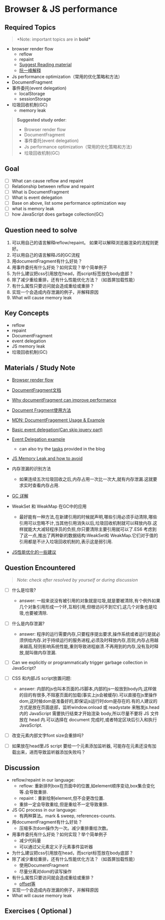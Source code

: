 # **Browser & JS performance**

## **Required Topics**

> \*Note: important topics are in **bold\***

- browser render flow
  - reflow
  - repaint
  - [Suggest Reading material](https://www.html5rocks.com/zh/tutorials/internals/howbrowserswork/)
  - [阮一峰解释](https://www.ruanyifeng.com/blog/2015/09/web-page-performance-in-depth.html)
- Js performance optimization（常用的优化策略和方法）
- DocumentFragment
- 事件委托(event delegation)
  - localStorage
  - sessionStorage
- 垃圾回收机制(GC)
  - memory leak

> **Suggested study order**:
>
> - Browser render flow
> - DocumentFragment
> - 事件委托(event delegation)
> - Js performance optimization（常用的优化策略和方法）
> - 垃圾回收机制(GC)

## **Goal**

- [ ] What can cause reflow and repaint
- [ ] Relationship between reflow and repaint
- [ ] What is DocumentFragment
- [ ] What is event delegation
- [ ] Base on above, list some performance optimization way
- [ ] what is memory leak
- [ ] how JavaScript does garbage collection(GC)

## **Question need to solve**

1. 可以用自己的语言解释reflow/repaint。 如果可以解释浏览器渲染的流程则更好。
2. 可以用自己的语言解释JS的GC流程
3. 用documentFragment有什么好处？
4. 用事件委托有什么好处？如何实现？举个简单例子
5. 为什么建议把css引用放在head，而script标签放在body底部？
6. 除了减少重绘重排，还有什么性能优化方法？（如首屏加载性能）
7. 有什么属性只要访问就会造成重绘或重排？ 
8. 实现一个会造成内存泄漏的例子，并解释原因
9. What will cause memory leak

## **Key Concepts**

- reflow
- repaint
- DocumentFragment
- event delegation
- JS memory leak
- 垃圾回收机制(GC)

## **Materials / Study Note**

- [Browser render flow](https://juejin.im/post/5a8e242c5188257a6b060000)
- [DocumentFragment文档](https://developer.mozilla.org/zh-CN/docs/Web/API/DocumentFragment)
- [Why documentFragment can improve performance](https://blog.csdn.net/aitangyong/article/details/50351400)
- [Document Fragment使用方法](https://blog.csdn.net/Allenyhy/article/details/82903121)
- [MDN: DocumentFragement Usage & Example](https://developer.mozilla.org/en-US/docs/Web/API/DocumentFragment#Usage_notes)
- [Basic event delegation(Can skip jquery part)](https://zhuanlan.zhihu.com/p/26536815)
- [Event Delegation example](https://javascript.info/event-delegation#delegation-example-actions-in-markup)
  - can also try the [tasks](https://javascript.info/event-delegation#tasks) provided in the blog

- [JS Memory Leak and how to avoid](https://auth0.com/blog/four-types-of-leaks-in-your-javascript-code-and-how-to-get-rid-of-them/)

- 内存泄漏的识别方法
  - 如果连续五次垃圾回收之后,内存占用一次比一次大,就有内存泄漏.这就要求实时查看内存占用.
- [GC 详解](https://juejin.im/post/5b684f30f265da0f9f4e87cf)
- WeakSet 和 WeakMap 在GC中的应用
  - 最好能有一种方法,在新建引用的时候就声明,哪些引用必须手动清除,哪些引用可以忽略不计,当其他引用消失以后,垃圾回收机制就可以释放内存.这样就能大大减轻程序员的负担,你只要清除主要引用就可以了.ES6 考虑到了这一点,推出了两种新的数据结构:WeakSet和 WeakMap.它们对于值的引用都是不计入垃圾回收机制的,表示这是弱引用.
- [JS性能优化的一些建议](https://www.jianshu.com/p/903f081176bf)

## **Question Encountered**

> _Note: check after resolved by yourself or during discussion_

- [ ] 什么是垃圾?
  - answer: 一般来说没有被引用的对象就是垃圾,就是要被清除,有个例外如果几个对象引用形成一个环,互相引用,但根访问不到它们,这几个对象也是垃圾,也要被清除.

- [ ] 什么是内存泄漏?
  - answer: 程序的运行需要内存,只要程序提出要求,操作系统或者运行是就必须供给内存.对于持续运行的服务进程,必须及时释放内存,否则,内存占用越来越高,轻则影响系统性能,重则导致进程崩溃.不再用到的内存,没有及时释放,就叫做内存泄漏.
- [ ] Can we explicitly or programmatically trigger garbage collection in JavaScript?
- [ ] CSS 和内部JS script放置问题:
  - answer: 内部的js也叫本页面的JS脚本,内部的js一般放到body内,这样做的目的有很多,不阻塞页面的加载(事实上js会被缓存).可以直接在js里操作dom,这时候dom是准备好的,即保证js运行时dom是存在的.有的人建议的方式是放在页面底部，监听window.onload 或 readystate 来触发js.head 内的 JavaScript 需要执行结束才开始渲染 body,所以尽量不要将 JS 文件放在 head 内.可以选择在 document 完成时,或者特定区块后引入和执行 JavaScript.

- [ ] 改变元素内部文字font size会重排吗?
- [ ] 如果放在head里JS script 要给一个元素添加监听器, 可能存在元素还没有加载出来，进而导致监听器添加失败吗？

## **Discussion**

- reflow/repaint in our language:
  - reflow: 重新排列box在页面中的位置,如element顺序变动,box集合变化等.会导致重排.
  - repaint：重新绘制element,但不会更改位置.
  - 重排一定会导致重绘,但是重绘不一定导致重排.
- JS GC process in our language:
  - 有两种算法。mark & sweep, references-counts. 
- 用documentFragment有什么好处？
  - 压缩多次dom操作为一次。减少重排重绘次数。
- 用事件委托有什么好处？如何实现？举个简单例子
  - 减少代码量
  - 可以通过父元素定义子元素事件监听器
- 为什么建议把css引用放在head，而script标签放在body底部？
- 除了减少重绘重排，还有什么性能优化方法？（如首屏加载性能）
  - 使用DocumentFragment
  - 尽量分离对dom的读写操作
- 有什么属性只要访问就会造成重绘或重排？
  - [offset等]()
- 实现一个会造成内存泄漏的例子，并解释原因
- What will cause memory leak

## **Exercises** ( Optional )
